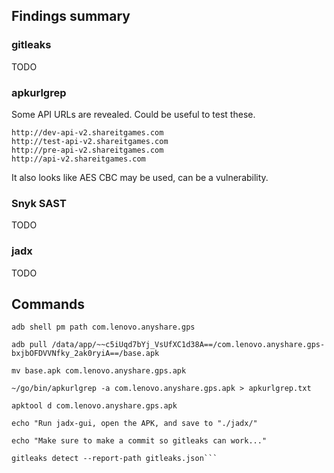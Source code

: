 ## Findings summary

### gitleaks

TODO

### apkurlgrep

Some API URLs are revealed. Could be useful to test these.

```
http://dev-api-v2.shareitgames.com
http://test-api-v2.shareitgames.com
http://pre-api-v2.shareitgames.com
http://api-v2.shareitgames.com
```

It also looks like AES CBC may be used, can be a vulnerability.

### Snyk SAST

TODO

### jadx

TODO

## Commands

```
adb shell pm path com.lenovo.anyshare.gps

adb pull /data/app/~~c5iUqd7bYj_VsUfXC1d38A==/com.lenovo.anyshare.gps-bxjbOFDVVNfky_2ak0ryiA==/base.apk

mv base.apk com.lenovo.anyshare.gps.apk

~/go/bin/apkurlgrep -a com.lenovo.anyshare.gps.apk > apkurlgrep.txt

apktool d com.lenovo.anyshare.gps.apk

echo "Run jadx-gui, open the APK, and save to "./jadx/"

echo "Make sure to make a commit so gitleaks can work..."

gitleaks detect --report-path gitleaks.json```
